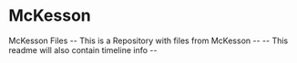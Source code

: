 # McKesson
McKesson Files
-- This is a Repository with files from McKesson --
-- This readme will also contain timeline info --
